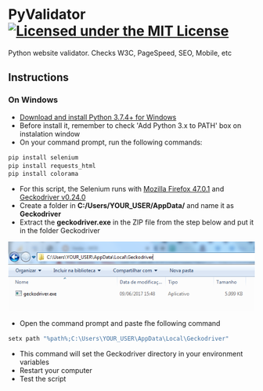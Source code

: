 # PyValidator [![Licensed under the MIT License](https://img.shields.io/badge/License-MIT-blue.svg)](https://github.com/datCloud/PyValidator/blob/master/LICENSE)
Python website validator. Checks W3C, PageSpeed, SEO, Mobile, etc

## Instructions
### On Windows
* [Download and install Python 3.7.4+ for Windows](https://www.python.org/ftp/python/3.7.4/python-3.7.4-amd64.exe)
* Before install it, remember to check 'Add Python 3.x to PATH' box on instalation window
* On your command prompt, run the following commands:
```bash
pip install selenium
pip install requests_html
pip install colorama
```
* For this script, the Selenium runs with [Mozilla Firefox 47.0.1](https://ftp.mozilla.org/pub/firefox/releases/47.0.1/win64/pt-BR/Firefox%20Setup%2047.0.1.exe) and [Geckodriver v0.24.0](https://github.com/mozilla/geckodriver/releases/download/v0.24.0/geckodriver-v0.24.0-win64.zip)
* Create a folder in **C:/Users/YOUR_USER/AppData/** and name it as **Geckodriver**
* Extract the **geckodriver.exe** in the ZIP file from the step below and put it in the folder Geckodriver

![Example Geckodriver directory path](/images/example-01.png)

* Open the command prompt and paste fhe following command
```bash
setx path "%path%;C:\Users\YOUR_USER\AppData\Local\Geckodriver"
```
* This command will set the Geckodriver directory in your environment variables
* Restart your computer
* Test the script
